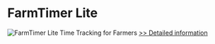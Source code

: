 # FarmTimer Lite
![FarmTimer Lite](https://mycommerce.akamaized.net/api/pimages/P222281/BIG/222281.GIF)
Time Tracking for Farmers
[>> Detailed information](https://secure.shareit.com/shareit/product.html?productid=222281&affiliateid=200057808)